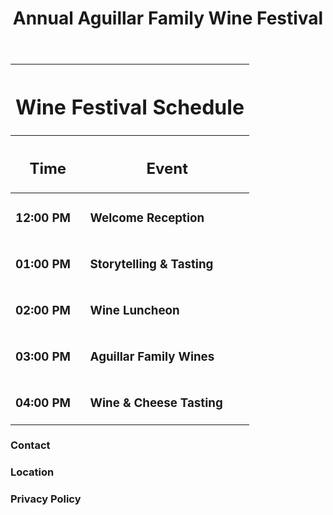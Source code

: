 <!DOCTYPE html>
<html>

<head>
  <meta charset="utf-8">
  <title>Aguillar Family Wine Festival</title>
  <link rel="stylesheet" type="text/css" href="reset.css" />
  <link rel="stylesheet" type="text/css" href="style.css" />
  <link href="https://fonts.googleapis.com/css?family=Oswald" rel="stylesheet">
</head>

<body>
  <header>
    <h1>Annual Aguillar Family Wine Festival</h1>
  </header>
  
  <div class="container">
      <table>
        <thead>
          <tr>
            <th colspan="2">
              <h1>Wine Festival Schedule</h1>
            </th>
          </tr>
          <tr>
            <th>
              <h2>Time</h2>
            </th>
            <th>
              <h2>Event</h2>
            </th>
          </tr>
        </thead>
        <tbody>
          <tr>
            <td class="left">
              <h3>12:00 PM</h3>
            </td>
            <td>
              <h3>Welcome Reception</h3>
            </td>
          </tr>
          <tr>
            <td class="left">
              <h3>01:00 PM</h3>
            </td>
            <td>
              <h3>Storytelling & Tasting</h3>
            </td>
          </tr>
          <tr>
            <td class="left">
              <h3>02:00 PM</h3>
            </td>
            <td>
              <h3>Wine Luncheon</h3>
            </td>
          </tr>
          <tr>
            <td class="left">
              <h3>03:00 PM</h3>
            </td>
            <td>
              <h3>Aguillar Family Wines</h3>
            </td>
          </tr>
          <tr>
            <td class="left">
              <h3>04:00 PM</h3>
            </td>
            <td>
              <h3>Wine & Cheese Tasting</h3>
            </td>
          </tr>
        </tbody>
      </table>
  </div>
  
  <footer>
    <h3>Contact</h3>
    <h3>Location</h3>
    <h3>Privacy Policy</h3>
  </footer>
</body>

</html>
